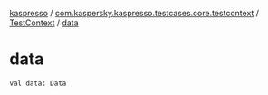 [kaspresso](../../index.md) / [com.kaspersky.kaspresso.testcases.core.testcontext](../index.md) / [TestContext](index.md) / [data](./data.md)

# data

`val data: Data`